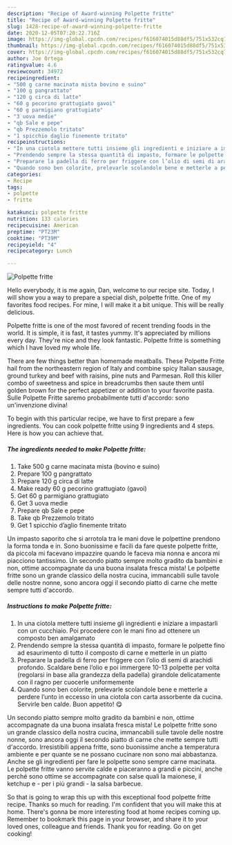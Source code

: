 ```yaml
---
description: "Recipe of Award-winning Polpette fritte"
title: "Recipe of Award-winning Polpette fritte"
slug: 1428-recipe-of-award-winning-polpette-fritte
date: 2020-12-05T07:20:22.716Z
image: https://img-global.cpcdn.com/recipes/f616074015d88df5/751x532cq70/polpette-fritte-recipe-main-photo.jpg
thumbnail: https://img-global.cpcdn.com/recipes/f616074015d88df5/751x532cq70/polpette-fritte-recipe-main-photo.jpg
cover: https://img-global.cpcdn.com/recipes/f616074015d88df5/751x532cq70/polpette-fritte-recipe-main-photo.jpg
author: Joe Ortega
ratingvalue: 4.6
reviewcount: 34972
recipeingredient:
- "500 g carne macinata mista bovino e suino"
- "100 g pangrattato"
- "120 g circa di latte"
- "60 g pecorino grattugiato gavoi"
- "60 g parmigiano grattugiato"
- "3 uova medie"
- "qb Sale e pepe"
- "qb Prezzemolo tritato"
- "1 spicchio daglio finemente tritato"
recipeinstructions:
- "In una ciotola mettere tutti insieme gli ingredienti e iniziare a impastarli con un cucchiaio. Poi procedere con le mani fino ad ottenere un composto ben amalgamato"
- "Prendendo sempre la stessa quantità di impasto, formare le polpette fino ad esaurimento di tutto il composto di carne e metterle in un piatto"
- "Preparare la padella di ferro per friggere con l’olio di semi di arachidi profondo. Scaldare bene l’olio e poi immergere 10-13 polpette per volta (regolarsi in base alla grandezza della padella) girandole delicatamente con il ragno per cuocerle uniformemente"
- "Quando sono ben colorite, prelevarle scolandole bene e metterle a perdere l’unto in eccesso in una ciotola con carta assorbente da cucina. Servirle ben calde. Buon appetito! 😋"
categories:
- Recipe
tags:
- polpette
- fritte

katakunci: polpette fritte 
nutrition: 133 calories
recipecuisine: American
preptime: "PT23M"
cooktime: "PT39M"
recipeyield: "4"
recipecategory: Lunch

---
```



![Polpette fritte](https://img-global.cpcdn.com/recipes/f616074015d88df5/751x532cq70/polpette-fritte-recipe-main-photo.jpg)

Hello everybody, it is me again, Dan, welcome to our recipe site. Today, I will show you a way to prepare a special dish, polpette fritte. One of my favorites food recipes. For mine, I will make it a bit unique. This will be really delicious.

Polpette fritte is one of the most favored of recent trending foods in the world. It is simple, it is fast, it tastes yummy. It's appreciated by millions every day. They're nice and they look fantastic. Polpette fritte is something which I have loved my whole life.

There are few things better than homemade meatballs. These Polpette Fritte hail from the northeastern region of Italy and combine spicy Italian sausage, ground turkey and beef with raisins, pine nuts and Parmesan. Roll this killer combo of sweetness and spice in breadcrumbs then saute them until golden brown for the perfect appetizer or addition to your favorite pasta. Sulle Polpette Fritte saremo probabilmente tutti d&#39;accordo: sono un&#39;invenzione divina!


To begin with this particular recipe, we have to first prepare a few ingredients. You can cook polpette fritte using 9 ingredients and 4 steps. Here is how you can achieve that.

<!--inarticleads1-->

##### The ingredients needed to make Polpette fritte:

1. Take 500 g carne macinata mista (bovino e suino)
1. Prepare 100 g pangrattato
1. Prepare 120 g circa di latte
1. Make ready 60 g pecorino grattugiato (gavoi)
1. Get 60 g parmigiano grattugiato
1. Get 3 uova medie
1. Prepare qb Sale e pepe
1. Take qb Prezzemolo tritato
1. Get 1 spicchio d’aglio finemente tritato


Un impasto saporito che si arrotola tra le mani dove le polpettine prendono la forma tonda e in. Sono buonissime e facili da fare queste polpette fritte, da piccola mi facevano impazzire quando le faceva mia nonna e ancora mi piacciono tantissimo. Un secondo piatto sempre molto gradito da bambini e non, ottime accompagnate da una buona insalata fresca mista! Le polpette fritte sono un grande classico della nostra cucina, immancabili sulle tavole delle nostre nonne, sono ancora oggi il secondo piatto di carne che mette sempre tutti d&#39;accordo. 

<!--inarticleads2-->

##### Instructions to make Polpette fritte:

1. In una ciotola mettere tutti insieme gli ingredienti e iniziare a impastarli con un cucchiaio. Poi procedere con le mani fino ad ottenere un composto ben amalgamato
1. Prendendo sempre la stessa quantità di impasto, formare le polpette fino ad esaurimento di tutto il composto di carne e metterle in un piatto
1. Preparare la padella di ferro per friggere con l’olio di semi di arachidi profondo. Scaldare bene l’olio e poi immergere 10-13 polpette per volta (regolarsi in base alla grandezza della padella) girandole delicatamente con il ragno per cuocerle uniformemente
1. Quando sono ben colorite, prelevarle scolandole bene e metterle a perdere l’unto in eccesso in una ciotola con carta assorbente da cucina. Servirle ben calde. Buon appetito! 😋


Un secondo piatto sempre molto gradito da bambini e non, ottime accompagnate da una buona insalata fresca mista! Le polpette fritte sono un grande classico della nostra cucina, immancabili sulle tavole delle nostre nonne, sono ancora oggi il secondo piatto di carne che mette sempre tutti d&#39;accordo. Irresistibili appena fritte, sono buonissime anche a temperatura ambiente e per quante se ne possano cucinare non sono mai abbastanza. Anche se gli ingredienti per fare le polpette sono sempre carne macinata. Le polpette fritte vanno servite calde e piaceranno a grandi e piccini, anche perché sono ottime se accompagnate con salse quali la maionese, il ketchup e - per i più grandi - la salsa barbecue. 

So that is going to wrap this up with this exceptional food polpette fritte recipe. Thanks so much for reading. I'm confident that you will make this at home. There's gonna be more interesting food at home recipes coming up. Remember to bookmark this page in your browser, and share it to your loved ones, colleague and friends. Thank you for reading. Go on get cooking!
